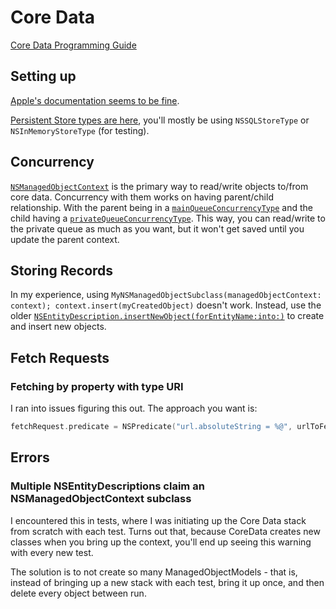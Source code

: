 # Core Data

[Core Data Programming Guide](https://developer.apple.com/library/archive/documentation/Cocoa/Conceptual/CoreData/index.html#//apple_ref/doc/uid/TP40001075-CH2-SW1)

## Setting up

[Apple's documentation seems to be fine](https://developer.apple.com/documentation/coredata/setting_up_a_core_data_stack/setting_up_a_core_data_stack_manually).

[Persistent Store types are here](https://developer.apple.com/documentation/coredata/nspersistentstorecoordinator/persistent_store_types), you'll mostly be using `NSSQLStoreType` or `NSInMemoryStoreType` (for testing).

## Concurrency

[`NSManagedObjectContext`](https://developer.apple.com/documentation/coredata/nsmanagedobjectcontext) is the primary way to read/write objects to/from core data. Concurrency with them works on having parent/child relationship. With the parent being in a [`mainQueueConcurrencyType`](https://developer.apple.com/documentation/coredata/nsmanagedobjectcontextconcurrencytype/mainqueueconcurrencytype) and the child having a [`privateQueueConcurrencyType`](https://developer.apple.com/documentation/coredata/nsmanagedobjectcontextconcurrencytype/privatequeueconcurrencytype). This way, you can read/write to the private queue as much as you want, but it won't get saved until you update the parent context.

## Storing Records

In my experience, using `MyNSManagedObjectSubclass(managedObjectContext: context); context.insert(myCreatedObject)` doesn't work. Instead, use the older [`NSEntityDescription.insertNewObject(forEntityName:into:)`](https://developer.apple.com/documentation/coredata/nsentitydescription/1425093-insertnewobject) to create and insert new objects.

## Fetch Requests

### Fetching by property with type URI

I ran into issues figuring this out. The approach you want is:

```swift
fetchRequest.predicate = NSPredicate("url.absoluteString = %@", urlToFetch.absoluteString)
```

## Errors

### Multiple NSEntityDescriptions claim an NSManagedObjectContext subclass

I encountered this in tests, where I was initiating up the Core Data stack from scratch with each test. Turns out that, because CoreData creates new classes when you bring up the context, you'll end up seeing this warning with every new test.

The solution is to not create so many ManagedObjectModels - that is, instead of bringing up a new stack with each test, bring it up once, and then delete every object between run.
